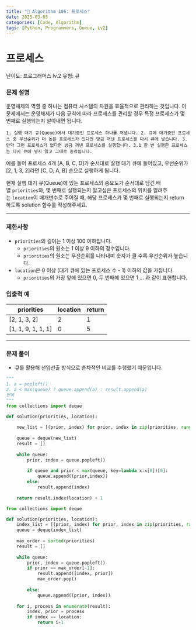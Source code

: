 ```yaml
---
title: "🧠 Algorithm 106: 프로세스"
date: 2025-03-05
categories: [Code, Algorithm]
tags: [Python, Programmers, Queue, Lv2]
---
```


# 프로세스

난이도: 프로그래머스 lv.2
유형: 큐

### **문제 설명**

운영체제의 역할 중 하나는 컴퓨터 시스템의 자원을 효율적으로 관리하는 것입니다. 이 문제에서는 운영체제가 다음 규칙에 따라 프로세스를 관리할 경우 특정 프로세스가 몇 번째로 실행되는지 알아내면 됩니다.

`1. 실행 대기 큐(Queue)에서 대기중인 프로세스 하나를 꺼냅니다.
2. 큐에 대기중인 프로세스 중 우선순위가 더 높은 프로세스가 있다면 방금 꺼낸 프로세스를 다시 큐에 넣습니다.
3. 만약 그런 프로세스가 없다면 방금 꺼낸 프로세스를 실행합니다.
  3.1 한 번 실행한 프로세스는 다시 큐에 넣지 않고 그대로 종료됩니다.`

예를 들어 프로세스 4개 [A, B, C, D]가 순서대로 실행 대기 큐에 들어있고, 우선순위가 [2, 1, 3, 2]라면 [C, D, A, B] 순으로 실행하게 됩니다.

현재 실행 대기 큐(Queue)에 있는 프로세스의 중요도가 순서대로 담긴 배열 `priorities`와, 몇 번째로 실행되는지 알고싶은 프로세스의 위치를 알려주는 `location`이 매개변수로 주어질 때, 해당 프로세스가 몇 번째로 실행되는지 return 하도록 solution 함수를 작성해주세요.

---

### 제한사항

- `priorities`의 길이는 1 이상 100 이하입니다.
    - `priorities`의 원소는 1 이상 9 이하의 정수입니다.
    - `priorities`의 원소는 우선순위를 나타내며 숫자가 클 수록 우선순위가 높습니다.
- `location`은 0 이상 (대기 큐에 있는 프로세스 수 - 1) 이하의 값을 가집니다.
    - `priorities`의 가장 앞에 있으면 0, 두 번째에 있으면 1 … 과 같이 표현합니다.

### 입출력 예

| priorities | location | return |
| --- | --- | --- |
| [2, 1, 3, 2] | 2 | 1 |
| [1, 1, 9, 1, 1, 1] | 0 | 5 |

---

### 문제 풀이

- 큐를 활용해 선입선출 방식으로 순차적인 비교를 수행했기 때문입니다.

```python
"""
1. a = popleft()
2. a < max(queue) ? queue.append(a) : result.append(a)
반복
"""
from collections import deque

def solution(priorities, location):
    
    new_list = [(prior, index) for prior, index in zip(priorities, range(len(priorities)))]
    
    queue = deque(new_list)
    result = []
    
    while queue:
        prior, index = queue.popleft()
        
        if queue and prior < max(queue, key=lambda x:x[0])[0]:
            queue.append((prior,index))
        else:
            result.append(index)
            
    return result.index(location) + 1
```

```python
from collections import deque

def solution(priorities, location):
    index_list = [(prior, index) for prior, index in zip(priorities, range(len(priorities)))]
    queue = deque(index_list)
    
    max_order = sorted(priorities)
    result = []
    
    while queue:
        prior, index = queue.popleft()
        if prior == max_order[-1]:
            result.append([index, prior])
            max_order.pop()
            
        else:
            queue.append((prior, index))
    
    for i, process in enumerate(result):
        index, prior = process
        if index == location:
            return i+1
        

```